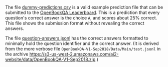 The file [dummy-predictions.csv](dummy-predictions.csv) is a valid example prediction file that can be submitted to the [OpenBookQA Leaderboard](https://leaderboard.allenai.org/). This is a prediction that every question's correct answer is the choice `A`, and scores about 25% correct. This file shows the submission format without revealing the correct answers.

The file [question-answers.jsonl](question-answers.jsonl) has the correct answers formatted to minimally hold the question identifier and the correct answer. (It is derived from the more verbose file `OpenBookQA-V1-Sep2018/Data/Main/test.jsonl` in the archive https://s3-us-west-2.amazonaws.com/ai2-website/data/OpenBookQA-V1-Sep2018.zip.)
